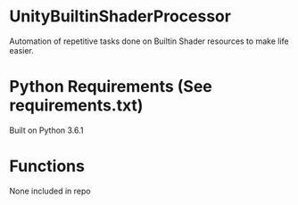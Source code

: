 # UnityBuiltinShaderProcessor
Automation of repetitive tasks done on Builtin Shader resources to make life easier.

# Python Requirements (See requirements.txt)
Built on Python 3.6.1

# Functions
None included in repo
